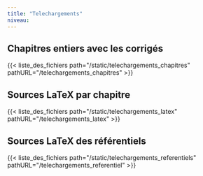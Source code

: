 ```yaml
---
title: "Telechargements"
niveau:
---
```


## Chapitres entiers avec les corrigés

{{< liste_des_fichiers path="/static/telechargements_chapitres" pathURL="/telechargements_chapitres" >}}

## Sources LaTeX par chapitre

{{< liste_des_fichiers path="/static/telechargements_latex" pathURL="/telechargements_latex" >}}

## Sources LaTeX des référentiels

{{< liste_des_fichiers path="/static/telechargements_referentiels" pathURL="/telechargements_referentiel" >}}



